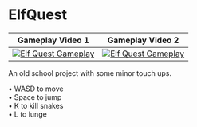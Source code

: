 # ElfQuest

Gameplay Video 1 | Gameplay Video 2
:-------------------------:|:-------------------------:
[![Elf Quest Gameplay](http://img.youtube.com/vi/JMz6R9rY_v4/1.jpg)](https://www.youtube.com/watch?v=JMz6R9rY_v4) | [![Elf Quest Gameplay](http://img.youtube.com/vi/ktdpN2BRDwE/3.jpg)](https://www.youtube.com/watch?v=ktdpN2BRDwE)

An old school project with some minor touch ups.

• WASD to move  
• Space to jump  
• K to kill snakes  
• L to lunge  
